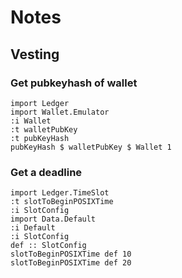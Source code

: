 # Notes

## Vesting

### Get pubkeyhash of wallet

```
import Ledger
import Wallet.Emulator
:i Wallet
:t walletPubKey
:t pubKeyHash
pubKeyHash $ walletPubKey $ Wallet 1
```

### Get a deadline

```
import Ledger.TimeSlot
:t slotToBeginPOSIXTime
:i SlotConfig
import Data.Default
:i Default
:i SlotConfig
def :: SlotConfig
slotToBeginPOSIXTime def 10
slotToBeginPOSIXTime def 20
```